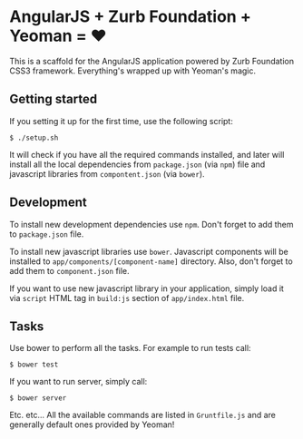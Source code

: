 # AngularJS + Zurb Foundation + Yeoman = ♥

This is a scaffold for the AngularJS application powered by Zurb Foundation CSS3 
framework. Everything's wrapped up with Yeoman's magic.

## Getting started

If you setting it up for the first time, use the following script:

    $ ./setup.sh
    
It will check if you have all the required commands installed, and later will 
install all the local dependencies from `package.json` (via `npm`) file and javascript
libraries from `compontent.json` (via `bower`).

## Development

To install new development dependencies use `npm`. Don't forget to add them to
`package.json` file.

To install new javascript libraries use `bower`. Javascript components will be
installed to `app/components/[component-name]` directory. Also, don't forget
to add them to `component.json` file.

If you want to use new javascript library in your application, simply load it
via `script` HTML tag in `build:js` section of `app/index.html` file.

## Tasks

Use bower to perform all the tasks. For example to run tests call:

    $ bower test

If you want to run server, simply call:

    $ bower server

Etc. etc... All the available commands are listed in `Gruntfile.js` and 
are generally default ones provided by Yeoman!
